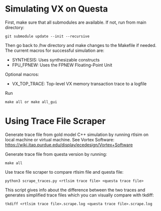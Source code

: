 
# Simulating VX on Questa

First, make sure that all submodules are available. If not, run from main directory: 
```
git submodule update --init --recursive

```

Then go back to /hw directory and make changes to the Makefile if needed. The current macros for successful simulation are:  

* SYNTHESIS: Uses synthesizable constructs 
* FPU_FPNEW: Uses the FPNEW Floating-Point Unit

Optional macros: 

* VX_TOP_TRACE: Top-level VX memory transaction trace to a logfile


Run
```
make all or make all_gui

```
  
  
# Using Trace File Scraper

Generate trace file from gold model C++ simulation by running rtlsim on local machine or virtual machine. See Vortex Software:  
https://wiki.itap.purdue.edu/display/ecedesign/Vortex+Software

Generate trace file from questa version by running:
```
make all
```

Use trace file scraper to compare rtlsim file and questa file:
```
python3 scrape_traces.py <rtlsim trace file> <questa trace file>
```
This script gives info about the difference between the two traces and generates simplified trace files which you can visually compare with tkdiff:
```
tkdiff <rtlsim trace file>.scrape.log <questa trace file>.scrape.log
```
